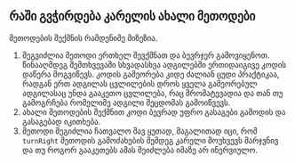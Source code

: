 ## რაში გვჭირდება კარელის ახალი მეთოდები
მეთოდების შექმნის რამდენიმე მიზეზია.
1. შეგვიძლია მეთოდი ერთხელ შევქმნათ და ბევრჯერ გამოვიყენოთ. წინააღმდეგ შემთხვევაში სხვადასხვა ადგილებში ერთიდაიგივე კოდის დაწერა მოგვიწევს. კოდის გამეორება კიდე ძალიან ცუდი პრაქტიკაა, რადგან ერთ ადგილას ცვლილების დროს ყველა გამეორებულ ადგილასაც უნდა გააკეთო ცვლილება, რაც შრომატევადია და თან თუ გამოგრჩება რომელიმე ადგილი შეცდომას გამოიწვევს.
2. ახალი მეთოდების შექმნით კოდი ბევრად უფრო გასაგები გამოდის და გასაგებად იკითხება.
3. მეთოდი შეგიძლია ჩათვალო შავ ყუთად, მაგალითად იცი, რომ `turnRight` მეთოდის გამოძახების შემდეგ კარელი მოუხვევს მარჯვნივ და თუ როგორ გააკეთებს ამას შეიძლება იმაზე არ ინერვიულო.
